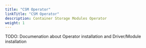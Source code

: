 ```yaml
---
title: "CSM Operator"
linkTitle: "CSM Operator"
description: Container Storage Modules Operator
weight: 1
---
```


TODO: Documenation about Operator installation and Driver/Module installation
